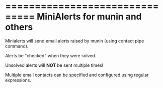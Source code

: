 ===============================
MiniAlerts for munin and others
===============================

Minialerts will send email alerts raised by munin (using contact pipe command).

Alerts be "checked" when they were solved.

Unsolved alerts will **NOT** be sent multiple times!

Multiple email contacts can be specified and configured using regular expressions.

